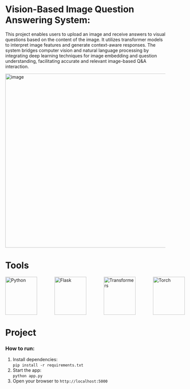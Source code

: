 # Vision-Based Image Question Answering System:
 This project enables users to upload an image and receive  answers to visual questions based on the content of the image. It utilizes  transformer models to interpret image features and generate context-aware responses. The system bridges computer vision and natural language processing by integrating deep learning techniques for image embedding and question understanding, facilitating accurate and relevant image-based Q&A interaction.

<img width="602" height="549" alt="image" src="https://github.com/user-attachments/assets/d5e9182e-4d4b-4451-bffc-b183ee931f6e" />


# Tools

<p style="display: flex; gap: 55px;">
  <img src="https://upload.wikimedia.org/wikipedia/commons/c/c3/Python-logo-notext.svg" alt="Python" width="100" height="120"/>
  <img src="https://shiftasia.com/community/content/images/size/w1000/2023/01/1200px-Flask_logo.svg.png" alt="Flask" width="100" height="120"/>
  <img src="https://huggingface.co/blog/assets/59_transformers_philosophy/transformers.png" alt="Transformers" width="100" height="120"/>
  <img src="https://upload.wikimedia.org/wikipedia/commons/9/96/Pytorch_logo.png" alt="Torch" width="100" height="120"/>
</p>

# Project
### **How to run:**
1. Install dependencies:  
   `pip install -r requirements.txt`
2. Start the app:  
   `python app.py`
3. Open your browser to
   `http://localhost:5000`
